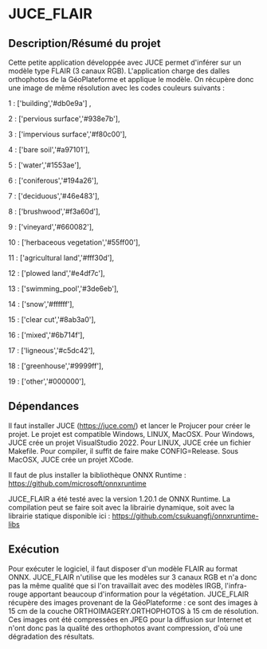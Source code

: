 # JUCE_FLAIR

## Description/Résumé du projet
Cette petite application développée avec JUCE permet d'inférer sur un modèle type FLAIR (3 canaux RGB).
L'application charge des dalles orthophotos de la GéoPlateforme et applique le modèle.
On récupère donc une image de même résolution avec les codes couleurs suivants :

1   : ['building','#db0e9a'] ,

2   : ['pervious surface','#938e7b'],

3   : ['impervious surface','#f80c00'],

4   : ['bare soil','#a97101'],

5   : ['water','#1553ae'],

6   : ['coniferous','#194a26'],

7   : ['deciduous','#46e483'],

8   : ['brushwood','#f3a60d'],

9   : ['vineyard','#660082'],

10  : ['herbaceous vegetation','#55ff00'],

11  : ['agricultural land','#fff30d'],

12  : ['plowed land','#e4df7c'],

13  : ['swimming_pool','#3de6eb'],

14  : ['snow','#ffffff'],

15  : ['clear cut','#8ab3a0'],

16  : ['mixed','#6b714f'],

17  : ['ligneous','#c5dc42'],

18  : ['greenhouse','#9999ff'],

19  : ['other','#000000'],

## Dépendances
Il faut installer JUCE (https://juce.com/) et lancer le Projucer pour créer le projet.
Le projet est compatible Windows, LINUX, MacOSX.
Pour Windows, JUCE crée un projet VisualStudio 2022.
Pour LINUX, JUCE crée un fichier Makefile. Pour compiler, il suffit de faire make CONFIG=Release.
Sous MacOSX, JUCE crée un projet XCode.

Il faut de plus installer la bibliothèque ONNX Runtime : https://github.com/microsoft/onnxruntime

JUCE_FLAIR a été testé avec la version 1.20.1 de ONNX Runtime. La compilation peut se faire soit avec la librairie dynamique, soit avec la librairie statique disponible ici : https://github.com/csukuangfj/onnxruntime-libs

## Exécution
Pour exécuter le logiciel, il faut disposer d'un modèle FLAIR au format ONNX.
JUCE_FLAIR n'utilise que les modèles sur 3 canaux RGB et n'a donc pas la même qualité que si l'on travaillait avec des modèles IRGB, l'infra-rouge apportant beaucoup d'information pour la végétation.
JUCE_FLAIR récupère des images provenant de la GéoPlateforme : ce sont des images à 15 cm de la couche ORTHOIMAGERY.ORTHOPHOTOS à 15 cm de résolution. 
Ces images ont été compressées en JPEG pour la diffusion sur Internet et n'ont donc pas la qualité des orthophotos avant compression, d'où une dégradation des résultats.

